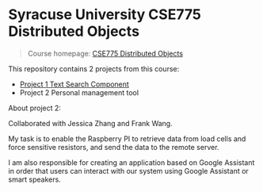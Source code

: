 # Syracuse University CSE775 Distributed Objects

> Course homepage: [CSE775 Distributed Objects](https://ecs.syr.edu/faculty/fawcett/handouts/webpages/cse775.htm)

This repository contains 2 projects from this course: 

- [Project 1 Text Search Component](https://ecs.syr.edu/faculty/fawcett/handouts/cse775/Lectures/Project1-S2019.htm)
- Project 2 Personal management tool


About project 2:

Collaborated with Jessica Zhang and Frank Wang.

My task is to enable the Raspberry PI to retrieve data from load cells and force sensitive resistors, and send the data to the remote server. 

I am also responsible for creating an application based on Google Assistant in order that users can interact with our system using Google Assistant or smart speakers.
